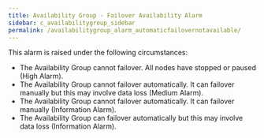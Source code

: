 ```yaml
---
title: Availability Group - Failover Availability Alarm
sidebar: c_availabilitygroup_sidebar
permalink: /availabilitygroup_alarm_automaticfailovernotavailable/
---
```



This alarm is raised under the following circumstances:

*  The Availability Group cannot failover. All nodes have stopped or paused (High Alarm).
*  The Availability Group cannot failover automatically. It can failover manually but this may involve data loss (Medium Alarm).
*  The Availability Group cannot failover automatically. It can failover manually (Information Alarm).
*  The Availability Group can failover automatically but this may involve data loss (Information Alarm).
